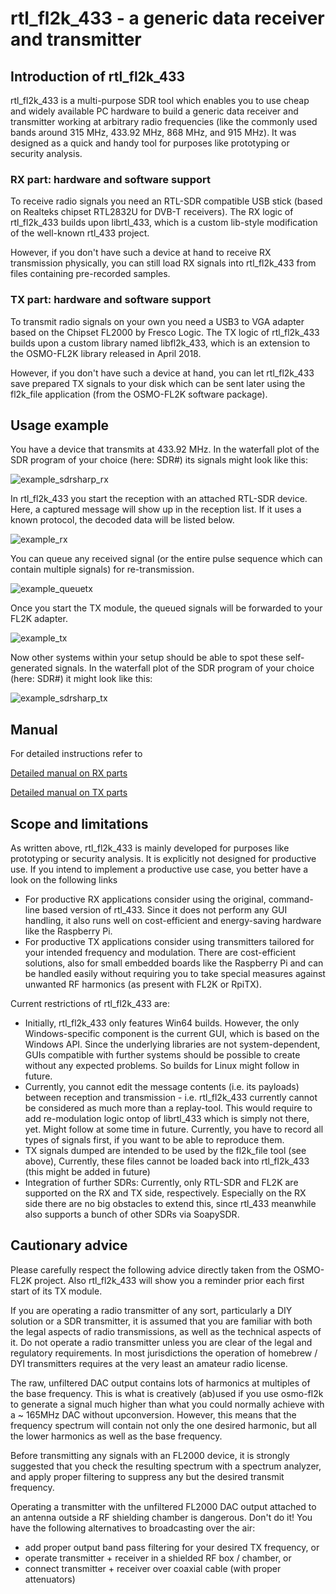 rtl_fl2k_433 - a generic data receiver and transmitter
===========

## Introduction of rtl_fl2k_433
rtl_fl2k_433 is a multi-purpose SDR tool which enables you to use cheap and widely available PC hardware to build a generic data receiver and transmitter working at arbitrary radio frequencies (like the commonly used bands around 315 MHz, 433.92 MHz, 868 MHz, and 915 MHz). It was designed as a quick and handy tool for purposes like prototyping or security analysis.
 
### RX part: hardware and software support
To receive radio signals you need an RTL-SDR compatible USB stick (based on Realteks chipset RTL2832U for DVB-T receivers). The RX logic of rtl_fl2k_433 builds upon librtl_433, which is a custom lib-style modification of the well-known rtl_433 project.

However, if you don't have such a device at hand to receive RX transmission physically, you can still load RX signals into rtl_fl2k_433 from files containing pre-recorded samples.
### TX part: hardware and software support
To transmit radio signals on your own you need a USB3 to VGA adapter based on the Chipset FL2000 by Fresco Logic. The TX logic of rtl_fl2k_433 builds upon a custom library named libfl2k_433, which is an extension to the OSMO-FL2K library released in April 2018.

However, if you don't have such a device at hand, you can let rtl_fl2k_433 save prepared TX signals to your disk which can be sent later using the fl2k_file application (from the OSMO-FL2K software package).
 
## Usage example

You have a device that transmits at 433.92 MHz. In the waterfall plot of the SDR program of your choice (here: SDR#) its signals might look like this:

![example_sdrsharp_rx](pics/example1_sdrsharp_rx.png) 
 
In rtl_fl2k_433 you start the reception with an attached RTL-SDR device. Here, a captured message will show up in the reception list. If it uses a known protocol, the decoded data will be listed below.

![example_rx](pics/example2_rx.png)

You can queue any received signal (or the entire pulse sequence which can contain multiple signals) for re-transmission.

![example_queuetx](pics/example3_queue.png)

Once you start the TX module, the queued signals will be forwarded to your FL2K adapter.

![example_tx](pics/example4_tx.png)

Now other systems within your setup should be able to spot these self-generated signals. In the waterfall plot of the SDR program of your choice (here: SDR#) it might look like this:

![example_sdrsharp_tx](pics/example5_sdrsharp_tx.png)

## Manual
For detailed instructions refer to

[Detailed manual on RX parts](manual_rx.md)

[Detailed manual on TX parts](manual_tx.md)

## Scope and limitations
As written above, rtl_fl2k_433 is mainly developed for purposes like prototyping or security analysis. It is explicitly not designed for productive use. If you intend to implement a productive use case, you better have a look on the following links
  * For productive RX applications consider using the original, command-line based version of rtl_433. Since it does not perform any GUI handling, it also runs well on cost-efficient and energy-saving hardware like the Raspberry Pi.
  * For productive TX applications consider using transmitters tailored for your intended frequency and modulation. There are cost-efficient solutions, also for small embedded boards like the Raspberry Pi and can be handled easily without requiring you to take special measures against unwanted RF harmonics (as present with FL2K or RpiTX).
 
Current restrictions of rtl_fl2k_433 are:
  * Initially, rtl_fl2k_433 only features Win64 builds. However, the only Windows-specific component is the current GUI, which is based on the Windows API. Since the underlying libraries are not system-dependent, GUIs compatible with further systems should be possible to create without any expected problems. So builds for Linux might follow in future.
  * Currently, you cannot edit the message contents (i.e. its payloads) between reception and transmission - i.e. rtl_fl2k_433 currently cannot be considered as much more than a replay-tool. This would require to add re-modulation logic ontop of librtl_433 which is simply not there, yet. Might follow at some time in future. Currently, you have to record all types of signals first, if you want to be able to reproduce them.
  * TX signals dumped are intended to be used by the fl2k_file tool (see above), Currently, these files cannot be loaded back into rtl_fl2k_433 (this might be added in future)
  * Integration of further SDRs: Currently, only RTL-SDR and FL2K are supported on the RX and TX side, respectively. Especially on the RX side there are no big obstacles to extend this, since rtl_433 meanwhile also supports a bunch of other SDRs via SoapySDR.

## Cautionary advice
Please carefully respect the following advice directly taken from the OSMO-FL2K project. Also rtl_fl2k_433 will show you a reminder prior each first start of its TX module.

If you are operating a radio transmitter of any sort, particularly a DIY solution or a SDR transmitter, it is assumed that you are familiar with both the legal aspects of radio transmissions, as well as the technical aspects of it. Do not operate a radio transmitter unless you are clear of the legal and regulatory requirements. In most jurisdictions the operation of homebrew / DYI transmitters requires at the very least an amateur radio license.

The raw, unfiltered DAC output contains lots of harmonics at multiples of the base frequency. This is what is creatively (ab)used if you use osmo-fl2k to generate a signal much higher than what you could normally achieve with a ~ 165MHz DAC without upconversion. However, this means that the frequency spectrum will contain not only the one desired harmonic, but all the lower harmonics as well as the base frequency.

Before transmitting any signals with an FL2000 device, it is strongly suggested that you check the resulting spectrum with a spectrum analyzer, and apply proper filtering to suppress any but the desired transmit frequency.

Operating a transmitter with the unfiltered FL2000 DAC output attached to an antenna outside a RF shielding chamber is dangerous. Don't do it!
You have the following alternatives to broadcasting over the air:
  * add proper output band pass filtering for your desired TX frequency, or
  * operate transmitter + receiver in a shielded RF box / chamber, or
  * connect transmitter + receiver over coaxial cable (with proper attenuators)
